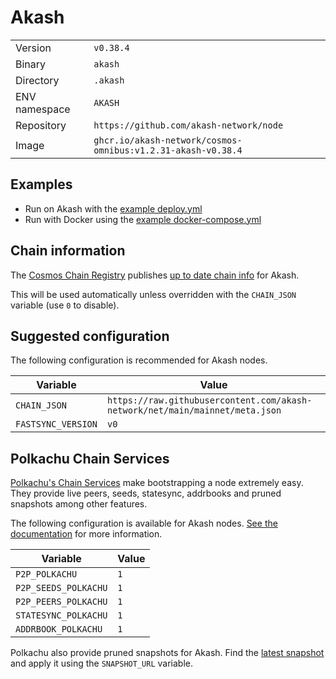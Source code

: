 # Akash

| | |
|---|---|
|Version|`v0.38.4`|
|Binary|`akash`|
|Directory|`.akash`|
|ENV namespace|`AKASH`|
|Repository|`https://github.com/akash-network/node`|
|Image|`ghcr.io/akash-network/cosmos-omnibus:v1.2.31-akash-v0.38.4`|

## Examples

- Run on Akash with the [example deploy.yml](./deploy.yml)
- Run with Docker using the [example docker-compose.yml](./docker-compose.yml)

## Chain information

The [Cosmos Chain Registry](https://github.com/cosmos/chain-registry) publishes [up to date chain info](https://raw.githubusercontent.com/cosmos/chain-registry/master/akash/chain.json) for Akash.

This will be used automatically unless overridden with the `CHAIN_JSON` variable (use `0` to disable).

## Suggested configuration

The following configuration is recommended for Akash nodes.

|Variable|Value|
|---|---|
|`CHAIN_JSON`|`https://raw.githubusercontent.com/akash-network/net/main/mainnet/meta.json`|
|`FASTSYNC_VERSION`|`v0`|

## Polkachu Chain Services

[Polkachu's Chain Services](https://www.polkachu.com/networks/akash) make bootstrapping a node extremely easy. They provide live peers, seeds, statesync, addrbooks and pruned snapshots among other features.

The following configuration is available for Akash nodes. [See the documentation](../README.md#polkachu-services) for more information.

|Variable|Value|
|---|---|
|`P2P_POLKACHU`|`1`|
|`P2P_SEEDS_POLKACHU`|`1`|
|`P2P_PEERS_POLKACHU`|`1`|
|`STATESYNC_POLKACHU`|`1`|
|`ADDRBOOK_POLKACHU`|`1`|

Polkachu also provide pruned snapshots for Akash. Find the [latest snapshot](https://polkachu.com/tendermint_snapshots/akash) and apply it using the `SNAPSHOT_URL` variable.
